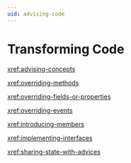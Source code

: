 ```yaml
---
uid: advising-code
---
```


# Transforming Code

<xref:advising-concepts>

<xref:overriding-methods>

<xref:overriding-fields-or-properties>

<xref:overriding-events>

<xref:introducing-members>

<xref:implementing-interfaces>

<xref:sharing-state-with-advices>